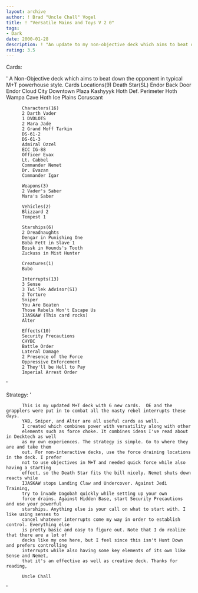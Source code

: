 ```yaml
---
layout: archive
author: ! Brad "Uncle Chall" Vogel
title: ! "Versatile Mains and Toys V 2 0"
tags:
- Dark
date: 2000-01-28
description: ! "An update to my non-objective deck which aims to beat down the opponent in typical M+Tpowerhouse style."
rating: 3.5
---
```

Cards: 

'
	      A Non-Objective deck which aims to beat down the opponent in typical M+T
	      powerhouse style.
  Cards
	      Locations(9)
	      Death Star(SL)
	      Endor Back Door
	      Endor
	      Cloud City Downtown Plaza
	      Kashyyyk
	      Hoth Def. Perimeter
	      Hoth Wampa Cave
	      Hoth Ice Plains
	      Coruscant

	      Characters(16)
	      2 Darth Vader
	      1 DVDLOTS
	      2 Mara Jade
	      2 Grand Moff Tarkin
	      DS-61-2
	      DS-61-3
	      Admiral Ozzel
	      ECC IG-88
	      Officer Evax
	      Lt. Cabbel
	      Commander Nemet
	      Dr. Evazan
	      Commander Igar

	      Weapons(3)
	      2 Vader's Saber
	      Mara's Saber

	      Vehicles(2)
	      Blizzard 2
	      Tempest 1

	      Starships(6)
	      2 Dreadnaughts
	      Dengar in Punishing One
	      Boba Fett in Slave 1
	      Bossk in Hounds's Tooth
	      Zuckuss in Mist Hunter

	      Creatures(1)
	      Bubo

	      Interrupts(13)
	      3 Sense
	      3 Twi'lek Advisor(SI)
	      2 Torture
	      Sniper
	      You Are Beaten
	      Those Rebels Won't Escape Us
	      IJASKAW (This card rocks)
	      Alter

	      Effects(10)
	      Security Precautions
	      CHYBC
	      Battle Order
	      Lateral Damage
	      2 Presence of the Force
	      Oppressive Enforcement
	      2 They'll be Hell to Pay
	      Imperial Arrest Order





'

Strategy: '


	      This is my updated M+T deck with 6 new cards.  OE and the grapplers were put in to combat all the nasty rebel interrupts these days.
	      YAB, Sniper, and Alter are all useful cards as well.
	      I created which combines power with versatility along with other
	      elements such as force choke. It combines ideas I've read about in Decktech as well
	      as my own experiences. The strategy is simple. Go to where they are and take them
	      out. For non-interactive decks, use the force draining locations in the deck. I prefer
	      not to use objectives in M+T and needed quick force while also having a starting
	      effect, so the Death Star fits the bill nicely. Nemet shuts down reacts while
	      IJASKAW stops Landing Claw and Undercover. Against Jedi Training,
	      try to invade Dagobah quickly while setting up your own
	      force drains. Against Hidden Base, start Security Precautions and use your powerful
	      starships. Anything else is your call on what to start with. I like using senses to
	      cancel whatever interrupts come my way in order to establish control. Everything else
	      is pretty basic and easy to figure out. Note that I do realize that there are a lot of
	      decks like my one here, but I feel since this isn't Hunt Down and prefers controlling
	      interrupts while also having some key elements of its own like Sense and Nemet,
	      that it's an effective as well as creative deck. Thanks for reading,

	      Uncle Chall







'
